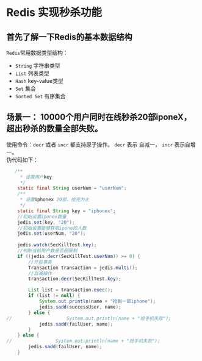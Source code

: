 # Redis 实现秒杀功能

## 首先了解一下Redis的基本数据结构

`Redis`常用数据类型结构：   
- `String` 字符串类型
- `List`   列表类型
- `Hash`   key-value类型
- `Set`    集合
- `Sorted Set` 有序集合




## 场景一： 10000个用户同时在线秒杀20部iponeX， 超出秒杀的数量全部失败。

使用命令：`decr` 或者 `incr` 都支持原子操作。  `decr` 表示 自减一， `incr` 表示自增一。   
伪代码如下：
```java
   /**
     * 设置用户key
     */
    static final String userNum = "userNum";
    /**
     * 设置iphonex 20部，抢完为止
     */
    static final String key = "iphonex";
    //初始设置iponex数量
    jedis.set(key, "20");
    //初始设置能够获取ipone的人数
    jedis.set(userNum, "20");
    
    jedis.watch(SecKillTest.key);
    //判断当前用户数是否超限制
    if ((jedis.decr(SecKillTest.userNum)) >= 0) {
        //开启事务
        Transaction transaction = jedis.multi();
        //自减操作
        transaction.decr(SecKillTest.key);

        List list = transaction.exec();
        if (list != null) {
            System.out.println(name + "抢到一部iphone");
            jedis.sadd(successUser, name);
        } else {
//                    System.out.println(name + "抢手机失败");
            jedis.sadd(failUser, name);
        }
    } else {
//                System.out.println(name + "抢手机失败");
        jedis.sadd(failUser, name);
    }
    

```